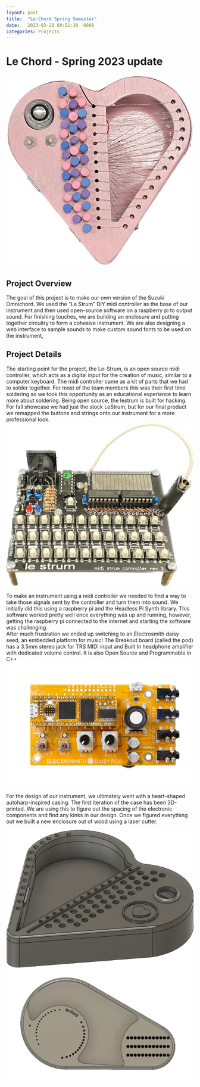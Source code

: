 ```yaml
---
layout: post
title:  "Le-Chord Spring Semester"
date:   2023-03-28 00:51:39 -0800
categories: Projects
---
```

# Le Chord - Spring 2023 update

<img src="/assets/images/LeChord/LeChordFinished.png"/>

## Project Overview
The goal of this project is to make our own version of the Suzuki Omnichord. We used the “Le Strum” DIY midi controller as the base of our instrument and then used open-source software on a raspberry pi to output sound. For finishing touches, we are building an enclosure and putting together circuitry to form a cohesive instrument. We are also designing a web interface to sample sounds to make custom sound fonts to be used on the instrument, 

## Project Details
The starting point for the project, the Le-Strum, is an open source midi controller, which acts as a digital input for the creation of music, similar to a computer keyboard. The midi controller came as a kit of parts that we had to solder together. For most of the team members this was their first time soldering so we took this opportunity as an educational experience to learn more about soldering. Being open source, the lestrum is built for hacking. For fall showcase we had just the stock LeStrum, but for our final product we remapped the buttons and strings onto our instrument for a more professional look. 
<img src="/assets/images/LeChord/lestrum.png"/>

To make an instrument using a midi controller we needed to find a way to take those signals sent by the controller and turn them into sound. We initially did this using a raspberry pi and the Headless Pi Synth library. This software worked pretty well once everything was up and running, however, getting the raspberry pi connected to the internet and starting the software was challenging.  
After much frustration we ended up switching to an Electrosmith daisy seed, an embedded platform for music! The Breakout board (called the pod) has a 3.5mm stereo jack for TRS MIDI input and Built In headphone amplifier with dedicated volume control. It is also Open Source and Programmable in C++
<img src="/assets/images/LeChord/DaisyPod.png"/>

For the design of our instrument, we ultimately went with a heart-shaped autoharp-inspired casing. The first iteration of the case has been 3D-printed. We are using this to figure out the spacing of the electronic components and find any kinks in our design. Once we figured everything out we built a new enclosure out of wood using a laser cutter.

<img src="/assets/images/LeChord/LeChordCad.png"/>
<img src="/assets/images/LeChord/prororypeCad.png"/>

